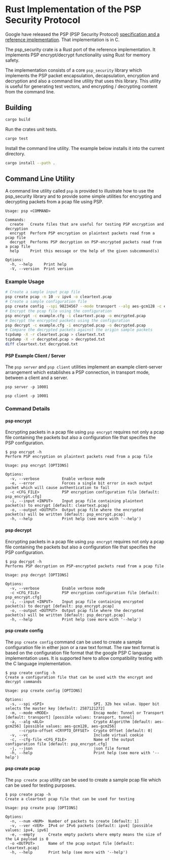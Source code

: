 # Rust Implementation of the PSP Security Protocol

Google have released the PSP (PSP Security Protocol)
[specification and a reference implementation](https://github.com/google/psp).
That implementation is in C.

The psp_security crate is a Rust port of the reference implementation. It
implements PSP encrypt/decrypt functionality using Rust for memory safety.

The implementation consists of a core `psp_security` library which implements
the PSP packet encapsulation, decapsulation, encryption and decryption and also
a command line utility that uses this library. This utility is useful for
generating test vectors, and encrypting / decrypting content from the command
line.

## Building

```bash
cargo build
```

Run the crates unit tests.

```bash
cargo test
```

Install the command line utility. The example below installs it into the current
directory.

```bash
cargo install --path .
```

## Command Line Utility

A command line utility called `psp` is provided to illustrate how to use the
psp_security library and to provide some simple utilities for encrypting and
decrypting packets from a pcap file using PSP.

```text
Usage: psp <COMMAND>

Commands:
  create   Create files that are useful for testing PSP encryption and decryption
  encrypt  Perform PSP encryption on plaintext packets read from a pcap file
  decrypt  Performs PSP decryption on PSP-encrypted packets read from a pcap file
  help     Print this message or the help of the given subcommand(s)

Options:
  -h, --help     Print help
  -V, --version  Print version
```

### Example Usage

```bash
# Create a sample input pcap file
psp create pcap -n 10 -v ipv4 -o cleartext.pcap
# Create a sample configuration file
psp create config --spi 98234567 --mode transport --alg aes-gcm128 -c example.cfg
# Encrypt the pcap file using the configuration
psp encrypt -c example.cfg -i cleartext.pcap -o encrypted.pcap
# Decrypt the encrypted packets using the configuration
psp decrypt -c example.cfg -i encrypted.pcap -o decrypted.pcap
# Compare the decrypted packets against the origin sample packets
tcpdump -X -r cleartext.pcap > cleartext.txt
tcpdump -X -r decrypted.pcap > decrypted.txt
diff cleartext.txt decrypted.txt
```

#### PSP Example Client / Server

The `psp server` and `psp client` utilities implement an example client-server
arrangement which establishes a PSP connection, in transport mode, between a
client and a server.

`psp server -p 10001`

`psp client -p 10001`

### Command Details

#### psp encrypt

Encrypting packets in a pcap file using `psp encrypt` requires not only a pcap
file containing the packets but also a configuration file that specifies the PSP
configuration.

```text
$ psp encrypt -h
Perform PSP encryption on plaintext packets read from a pcap file

Usage: psp encrypt [OPTIONS]

Options:
  -v, --verbose          Enable verbose mode
  -e, --error            Forces a single bit error in each output packet which will cause authentication to fail
  -c <CFG_FILE>          PSP encryption configuration file [default: psp_encrypt.cfg]
  -i, --input <INPUT>    Input pcap file containing plaintext packet(s) to encrypt [default: cleartext.pcap]
  -o, --output <OUTPUT>  Output pcap file where the encrypted packet(s) will be written [default: psp_encrypt.pcap]
  -h, --help             Print help (see more with '--help')
```

#### psp decrypt

Encrypting packets in a pcap file using `psp encrypt` requires not only a pcap
file containing the packets but also a configuration file that specifies the PSP
configuration.

```text
$ psp decrypt -h
Performs PSP decryption on PSP-encrypted packets read from a pcap file

Usage: psp decrypt [OPTIONS]

Options:
  -v, --verbose          Enable verbose mode
  -c <CFG_FILE>          PSP encryption configuration file [default: psp_encrypt.cfg]
  -i, --input <INPUT>    Input pcap file containing encrypted packet(s) to decrypt [default: psp_encrypt.pcap]
  -o, --output <OUTPUT>  Output pcap file where the decrypted packet(s) will be written [default: psp_decrypt.pcap]
  -h, --help             Print help (see more with '--help')
```

#### psp create config

The `psp create config` command can be used to create a sample configuration
file in either json or a raw text format. The raw text format is based on the
configuration file format that the google PSP C language implementation uses. It
is supported here to allow compatibility testing with the C language
implementation.

```text
$ psp create config -h
Create a configuration file that can be used with the encrypt and decrypt commands

Usage: psp create config [OPTIONS]

Options:
  -s, --spi <SPI>                      SPI. 32b hex value. Upper bit selects the master key [default: 2587121272]
  -m, --mode <MODE>                    Encap mode: Tunnel or Transport [default: transport] [possible values: transport, tunnel]
  -a, --alg <ALG>                      Crypto Algorithm [default: aes-gcm256] [possible values: aes-gcm128, aes-gcm256]
      --crypto-offset <CRYPTO_OFFSET>  Crypto Offset [default: 0]
  -v, --vc                             Include virtual cookie
  -c, --cfg-file <CFG_FILE>            Name of the output configuration file [default: psp_encrypt.cfg]
  -j, --json                           json file format
  -h, --help                           Print help (see more with '--help')
```

#### psp create pcap

The `psp create pcap` utility can be used to create a sample pcap file which can
be used for testing purposes.

```text
$ psp create pcap -h
Create a cleartext pcap file that can be used for testing

Usage: psp create pcap [OPTIONS]

Options:
  -n, --num <NUM>  Number of packets to create [default: 1]
  -v, --ver <VER>  IPv4 or IPv6 packets [default: ipv4] [possible values: ipv4, ipv6]
  -e, --empty      Create empty packets where empty means the size of the L4 payload is 0
  -o <OUTPUT>      Name of the pcap output file [default: cleartext.pcap]
  -h, --help       Print help (see more with '--help')
  ```
